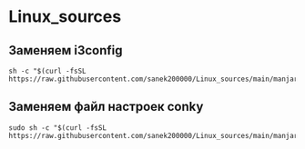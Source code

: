 # Linux_sources
## Заменяем i3config
```
sh -c "$(curl -fsSL https://raw.githubusercontent.com/sanek200000/Linux_sources/main/manjaro/scripts/i3conf.sh)"
```
## Заменяем файл настроек conky
```
sudo sh -c "$(curl -fsSL https://raw.githubusercontent.com/sanek200000/Linux_sources/main/manjaro/scripts/conky_green.sh)"
```
